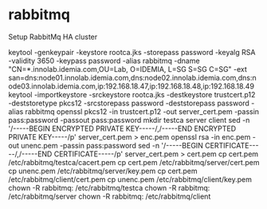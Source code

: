 # rabbitmq
Setup RabbitMq HA cluster



keytool -genkeypair -keystore rootca.jks -storepass password -keyalg RSA -validity 3650 -keypass password -alias rabbitmq -dname "CN=*.innolab.idemia.com,OU=Lab, O=IDEMIA, L=SG S=SG C=SG" -ext san=dns:node01.innolab.idemia.com,dns:node02.innolab.idemia.com,dns:node03.innolab.idemia.com,ip:192.168.18.47,ip:192.168.18.48,ip:192.168.18.49
keytool -importkeystore -srckeystore rootca.jks -destkeystore trustcert.p12 -deststoretype pkcs12 -srcstorepass password -deststorepass password -alias rabbitmq
openssl pkcs12 -in trustcert.p12 -out server_cert.pem -passin pass:password -passout pass:password
mkdir testca server client
sed -n '/-----BEGIN ENCRYPTED PRIVATE KEY-----/,/-----END ENCRYPTED PRIVATE KEY-----/p' server_cert.pem > enc.pem
openssl rsa  -in enc.pem  -out unenc.pem  -passin pass:password
sed -n '/-----BEGIN CERTIFICATE-----/,/-----END CERTIFICATE-----/p' server_cert.pem > cert.pem
cp cert.pem /etc/rabbitmq/testca/cacert.pem
cp cert.pem /etc/rabbitmq/server/cert.pem
cp unenc.pem /etc/rabbitmq/server/key.pem
cp cert.pem /etc/rabbitmq/client/cert.pem
cp unenc.pem /etc/rabbitmq/client/key.pem 
chown -R rabbitmq: /etc/rabbitmq/testca
chown -R rabbitmq: /etc/rabbitmq/server
chown -R rabbitmq: /etc/rabbitmq/client

